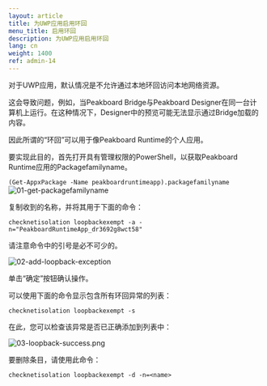```yaml
---
layout: article
title: 为UWP应用启用环回
menu_title: 启用环回
description: 为UWP应用启用环回
lang: cn
weight: 1400
ref: admin-14
---
```


对于UWP应用，默认情况是不允许通过本地环回访问本地网络资源。

这会导致问题，例如，当Peakboard Bridge与Peakboard Designer在同一台计算机上运行。在这种情况下，Designer中的预览可能无法显示通过Bridge加载的内容。

因此所谓的“环回”可以用于像Peakboard Runtime的个人应用。

要实现此目的，首先打开具有管理权限的PowerShell，以获取Peakboard Runtime应用的Packagefamilyname。

`(Get-AppxPackage -Name peakboardruntimeapp).packagefamilyname`
![01-get-packagefamilyname](/assets/images/admin/loopback/01-get-packagefamilyname.png)

复制收到的名称，并将其用于下面的命令：

`checknetisolation loopbackexempt -a -n="PeakboardRuntimeApp_dr3692g8wct58"`

请注意命令中的引号是必不可少的。

![02-add-loopback-exception](/assets/images/admin/loopback/02-add-loopback-exception.png)

单击“确定”按钮确认操作。

可以使用下面的命令显示包含所有环回异常的列表：

`checknetisolation loopbackexempt -s`

在此，您可以检查该异常是否已正确添加到列表中：

![03-loopback-success.png](/assets/images/admin/loopback/03-loopback-success.png)

要删除条目，请使用此命令：

`checknetisolation loopbackexempt -d -n=<name>`